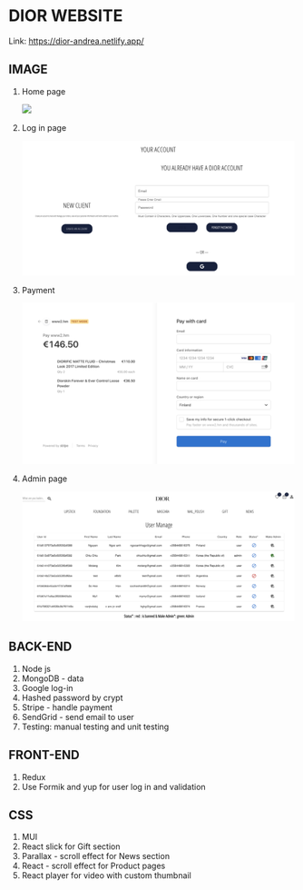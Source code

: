 # DIOR WEBSITE

Link: https://dior-andrea.netlify.app/

## IMAGE

1. Home page

   ![](./src/image/HomePage.png)

2. Log in page

   ![](./src/image/LogIn.png)

3. Payment

   ![](./src/image/Payment.png)

4. Admin page

   ![](./src/image/Admin.png)

## BACK-END

1. Node js
2. MongoDB - data
3. Google log-in
4. Hashed password by crypt
5. Stripe - handle payment
6. SendGrid - send email to user
7. Testing: manual testing and unit testing

## FRONT-END

1. Redux
2. Use Formik and yup for user log in and validation

## CSS

1. MUI
2. React slick for Gift section
3. Parallax - scroll effect for News section
4. React - scroll effect for Product pages
5. React player for video with custom thumbnail
